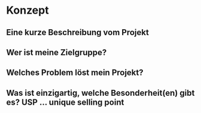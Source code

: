 # Konzept

## Eine kurze Beschreibung vom Projekt

## Wer ist meine Zielgruppe?

## Welches Problem löst mein Projekt?

## Was ist einzigartig, welche Besonderheit(en) gibt es? USP ... unique selling point
